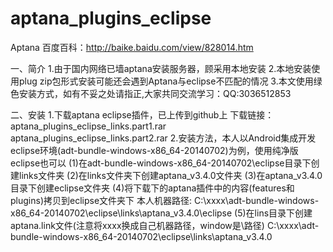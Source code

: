 # aptana_plugins_eclipse

Aptana 
百度百科：http://baike.baidu.com/view/828014.htm

一、简介
1.由于国内网络已墙aptana安装服务器，顾采用本地安装
2.本地安装使用plug zip包形式安装可能还会遇到Aptana与eclipse不匹配的情况
3.本文使用绿色安装方式，如有不妥之处请指正,大家共同交流学习：QQ:3036512853

二、安装
1.下载aptana eclipse插件，已上传到github上
	下载链接：aptana_plugins_eclipse_links.part1.rar aptana_plugins_eclipse_links.part2.rar
2.安装方法，本人以Android集成开发eclipse环境(adt-bundle-windows-x86_64-20140702)为例，使用纯净版eclipse也可以
	(1)在adt-bundle-windows-x86_64-20140702\eclipse目录下创建links文件夹
	(2)在links文件夹下创建aptana_v3.4.0文件夹
	(3)在aptana_v3.4.0目录下创建eclipse文件夹
	(4)将下载下的aptana插件中的内容(features和plugins)拷贝到eclipse文件夹下
		本人机器路径: C:\xxxx\adt-bundle-windows-x86_64-20140702\eclipse\links\aptana_v3.4.0\eclipse
	(5)在lins目录下创建aptana.link文件(注意将xxxx换成自己机器路径，window是\\路径)
		C:\\xxxx\\adt-bundle-windows-x86_64-20140702\\eclipse\\links\\aptana_v3.4.0
